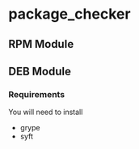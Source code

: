 # package_checker


## RPM Module




## DEB Module

### Requirements
You will need to install 
* grype
* syft
